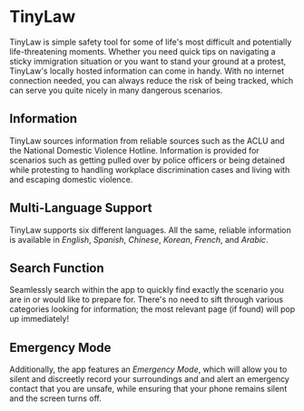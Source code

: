 # TinyLaw

TinyLaw is simple safety tool for some of life's most difficult and potentially life-threatening moments. Whether you need quick tips on navigating a sticky immigration situation or you want to stand your ground at a protest, TinyLaw's locally hosted information can come in handy. With no internet connection needed, you can always reduce the risk of being tracked, which can serve you quite nicely in many dangerous scenarios.

## Information
TinyLaw sources information from reliable sources such as the ACLU and the National Domestic Violence Hotline. Information is provided for scenarios such as getting pulled over by police officers or being detained while protesting to handling workplace discrimination cases and living with and escaping domestic violence.

## Multi-Language Support

TinyLaw supports six different languages. All the same, reliable information is available in _English_, _Spanish_, _Chinese_, _Korean_, _French_, and _Arabic_.

## Search Function
Seamlessly search within the app to quickly find exactly the scenario you are in or would like to prepare for. There's no need to sift through various categories looking for information; the most relevant page (if found) will pop up immediately!

## Emergency Mode
Additionally, the app features an _Emergency Mode_, which will allow you to silent and discreetly record your surroundings and and alert an emergency contact that you are unsafe, while ensuring that your phone remains silent and the screen turns off. 

